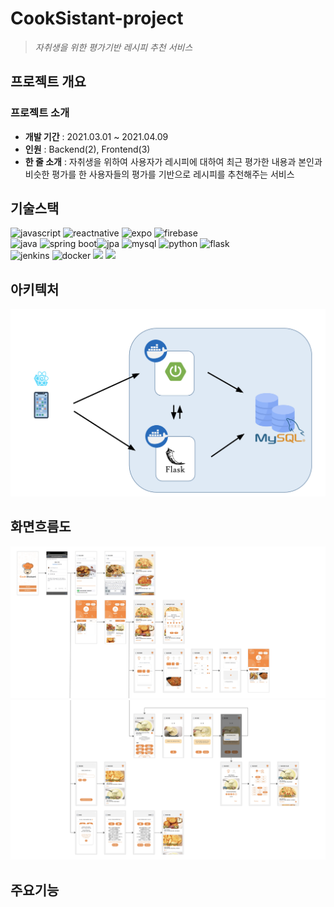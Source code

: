 # CookSistant-project
> _자취생을 위한 평가기반 레시피 추천 서비스_

## 프로젝트 개요
### 프로젝트 소개
- **개발 기간** : 2021.03.01 ~ 2021.04.09
- **인원** : Backend(2), Frontend(3)
- **한 줄 소개** : 자취생을 위하여 사용자가 레시피에 대하여 최근 평가한 내용과 본인과 비슷한 평가를 한 사용자들의 평가를 기반으로 레시피를 추천해주는 서비스

## 기술스택 
![javascript](https://img.shields.io/badge/-Javascript-F7DF1E?logo=javascript&logoColor=white&style=flat) ![reactnative](https://img.shields.io/badge/-ReactNative-61DAFB?logo=react&logoColor=white&style=flat) ![expo](https://img.shields.io/badge/-Expo-000020?logo=expo&logoColor=white&style=flat) ![firebase](https://img.shields.io/badge/-Firebase-FFCA28?logo=firebase&logoColor=white&style=flat) <br/>
![java](https://img.shields.io/badge/-Java-007396?logo=java&logoColor=white&style=flat) ![spring boot](https://img.shields.io/badge/-SpringBoot-6DB33F?logo=springboot&logoColor=white&style=flat)![jpa](https://img.shields.io/badge/-JPA-gray?logoColor=white&style=flat) ![mysql](https://img.shields.io/badge/-MySQL-4479A1?logo=mysql&logoColor=white&style=flat) ![python](https://img.shields.io/badge/-Python-3776AB?logo=python&logoColor=white&style=flat) ![flask](https://img.shields.io/badge/-Flask-000000?logo=flask&logoColor=white&style=flat) <br/>
![jenkins](https://img.shields.io/badge/Jenkins-D24939?style=flat-square&logo=Jenkins&logoColor=white&style=flat) ![docker](https://img.shields.io/badge/Docker-2496ED?style=flat-square&logo=Docker&logoColor=white&style=flat) <img src="https://img.shields.io/badge/Amazon AWS-232F3E?style=flat-square&logo=Amazon%20AWS&logoColor=white&style=flat"/> <img src="https://img.shields.io/badge/Amazon S3-569A31?style=flat-square&logo=Amazon%20S3&logoColor=white&style=flat"/>

## 아키텍처
![architecture](assets/architecture.png)

## 화면흐름도

![ui1](assets/ui1.png)
![ui2](assets/ui2.png)

## 주요기능
